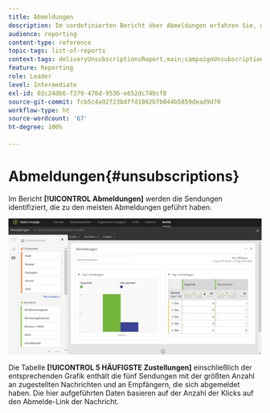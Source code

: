 ```yaml
---
title: Abmeldungen
description: Im vordefinierten Bericht über Abmeldungen erfahren Sie, wie oft sich Kunden von Ihren Sendungen abgemeldet haben.
audience: reporting
content-type: reference
topic-tags: list-of-reports
context-tags: deliveryUnsubscriptionsReport,main;campaignUnsubscriptionsReport,main;programUnsubscriptionsReport,main
feature: Reporting
role: Leader
level: Intermediate
exl-id: 02c24d66-f379-476d-9536-e652dc74bcf8
source-git-commit: fcb5c4a92f23bdffd1082b7b044b5859dead9d70
workflow-type: ht
source-wordcount: '67'
ht-degree: 100%

---
```


# Abmeldungen{#unsubscriptions}

Im Bericht **[!UICONTROL Abmeldungen]** werden die Sendungen identifiziert, die zu den meisten Abmeldungen geführt haben.

![](assets/delivery_reports_unsub.png)

Die Tabelle **[!UICONTROL 5 HÄUFIGSTE Zustellungen]** einschließlich der entsprechenden Grafik enthält die fünf Sendungen mit der größten Anzahl an zugestellten Nachrichten und an Empfängern, die sich abgemeldet haben. Die hier aufgeführten Daten basieren auf der Anzahl der Klicks auf den Abmelde-Link der Nachricht.
